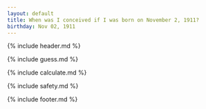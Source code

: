 ```yaml
---
layout: default
title: When was I conceived if I was born on November 2, 1911?
birthday: Nov 02, 1911
---
```


{% include header.md %}

{% include guess.md %}

{% include calculate.md %}

{% include safety.md %}

{% include footer.md %}



